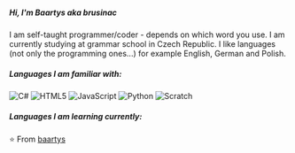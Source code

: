 ##### Hi, I'm Baartys aka brusinac

I am self-taught programmer/coder - depends on which word you use.
I am currently studying at grammar school in Czech Republic.
I like languages (not only the programming ones...) for example English, German and Polish.

##### Languages I am familiar with:

![C#](https://img.shields.io/badge/-CSharp-000000?style=flat&logo=csharp)
![HTML5](https://img.shields.io/badge/-HTML5-000000?style=flat&logo=html5)
![JavaScript](https://img.shields.io/badge/-JavaScript-000000?style=flat&logo=javascript)
![Python](https://img.shields.io/badge/-Python-000000?style=flat&logo=python)
![Scratch](https://img.shields.io/badge/-Scratch-000000?style=flat&logo=scratch)

##### Languages I am learning currently:


⭐️ From [baartys](https://github.com/baartys)
